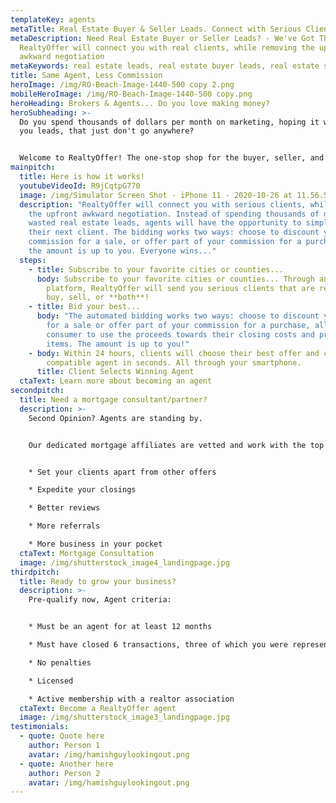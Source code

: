 ```yaml
---
templateKey: agents
metaTitle: Real Estate Buyer & Seller Leads. Connect with Serious Clients
metaDescription: Need Real Estate Buyer or Seller Leads? - We've Got Them.
  RealtyOffer will connect you with real clients, while removing the upfront
  awkward negotiation
metaKeywords: real estate leads, real estate buyer leads, real estate seller leads
title: Same Agent, Less Commission
heroImage: /img/RO-Beach-Image-1440-500 copy 2.png
mobileHeroImage: /img/RO-Beach-Image-1440-500 copy.png
heroHeading: Brokers & Agents... Do you love making money?
heroSubheading: >-
  Do you spend thousands of dollars per month on marketing, hoping it will bring
  you leads, that just don't go anywhere?


  Welcome to RealtyOffer! The one-stop shop for the buyer, seller, and agent.
mainpitch:
  title: Here is how it works!
  youtubeVideoId: R9jCqtpG770
  image: /img/Simulator Screen Shot - iPhone 11 - 2020-10-26 at 11.56.52.png
  description: "RealtyOffer will connect you with serious clients, while removing
    the upfront awkward negotiation. Instead of spending thousands of dollars on
    wasted real estate leads, agents will have the opportunity to simply bid for
    their next client. The bidding works two ways: choose to discount your
    commission for a sale, or offer part of your commission for a purchase...
    the amount is up to you. Everyone wins..."
  steps:
    - title: Subscribe to your favorite cities or counties...
      body: Subscribe to your favorite cities or counties... Through an AI-Digitized
        platform, RealtyOffer will send you serious clients that are ready to
        buy, sell, or **both**!
    - title: Bid your best...
      body: "The automated bidding works two ways: choose to discount your commission
        for a sale or offer part of your commission for a purchase, allowing the
        consumer to use the proceeds towards their closing costs and pre-paid
        items. The amount is up to you!"
    - body: Within 24 hours, clients will choose their best offer and connect with a
        compatible agent in seconds. All through your smartphone.
      title: Client Selects Winning Agent
  ctaText: Learn more about becoming an agent
secondpitch:
  title: Need a mortgage consultant/partner?
  description: >-
    Second Opinion? Agents are standing by.


    Our dedicated mortgage affiliates are vetted and work with the top banks in the country. Pre-approve your clients ahead of time before you submit an offer. We are not referring to a simple credit check. We are referring to pre-approvals from a direct underwriting system. This system reviews and verifies your client's information ahead of time. Don't get stuck!


    * Set your clients apart from other offers

    * Expedite your closings

    * Better reviews

    * More referrals

    * More business in your pocket
  ctaText: Mortgage Consultation
  image: /img/shutterstock_image4_landingpage.jpg
thirdpitch:
  title: Ready to grow your business?
  description: >-
    Pre-qualify now, Agent criteria:


    * Must be an agent for at least 12 months

    * Must have closed 6 transactions, three of which you were representing the seller

    * No penalties

    * Licensed 

    * Active membership with a realtor association
  ctaText: Become a RealtyOffer agent
  image: /img/shutterstock_image3_landingpage.jpg
testimonials:
  - quote: Quote here
    author: Person 1
    avatar: /img/hamishguylookingout.png
  - quote: Another here
    author: Person 2
    avatar: /img/hamishguylookingout.png
---
```

